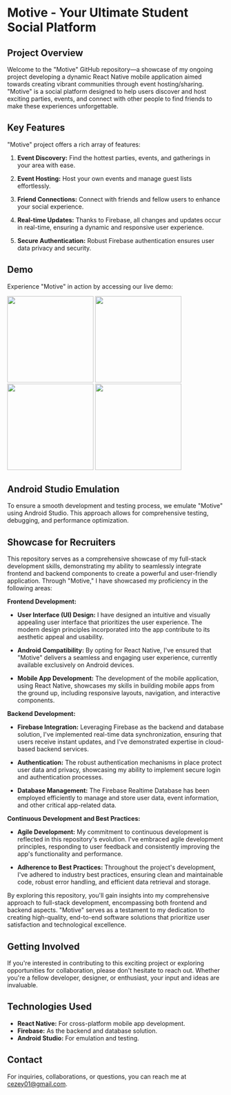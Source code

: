 # Motive - Your Ultimate Student Social Platform

## Project Overview
Welcome to the "Motive" GitHub repository—a showcase of my ongoing project developing a dynamic React Native mobile application aimed towards creating vibrant communities through event hosting/sharing. "Motive" is a social platform designed to help users discover and host exciting parties, events, and connect with other people to find friends to make these experiences unforgettable.

## Key Features
"Motive" project offers a rich array of features:

1. **Event Discovery:** Find the hottest parties, events, and gatherings in your area with ease.

2. **Event Hosting:** Host your own events and manage guest lists effortlessly.

3. **Friend Connections:** Connect with friends and fellow users to enhance your social experience.

4. **Real-time Updates:** Thanks to Firebase, all changes and updates occur in real-time, ensuring a dynamic and responsive user experience.

5. **Secure Authentication:** Robust Firebase authentication ensures user data privacy and security.

## Demo
Experience "Motive" in action by accessing our live demo:
<p>
    <img src="./assets/screenshots/Demo1.gif" width="200">
    <img src="./assets/screenshots/Demo2.gif" width="200">
    <img src="./assets/screenshots/Demo3.gif" width="200">
    <img src="./assets/screenshots/Demo4.gif" width="200">
</p>

## Android Studio Emulation
To ensure a smooth development and testing process, we emulate "Motive" using Android Studio. This approach allows for comprehensive testing, debugging, and performance optimization.

## Showcase for Recruiters
This repository serves as a comprehensive showcase of my full-stack development skills, demonstrating my ability to seamlessly integrate frontend and backend components to create a powerful and user-friendly application. Through "Motive," I have showcased my proficiency in the following areas:

**Frontend Development:**
- **User Interface (UI) Design:** I have designed an intuitive and visually appealing user interface that prioritizes the user experience. The modern design principles incorporated into the app contribute to its aesthetic appeal and usability.

- **Android Compatibility:** By opting for React Native, I've ensured that "Motive" delivers a seamless and engaging user experience, currently available exclusively on Android devices.

- **Mobile App Development:** The development of the mobile application, using React Native, showcases my skills in building mobile apps from the ground up, including responsive layouts, navigation, and interactive components.

**Backend Development:**
- **Firebase Integration:** Leveraging Firebase as the backend and database solution, I've implemented real-time data synchronization, ensuring that users receive instant updates, and I've demonstrated expertise in cloud-based backend services.

- **Authentication:** The robust authentication mechanisms in place protect user data and privacy, showcasing my ability to implement secure login and authentication processes.

- **Database Management:** The Firebase Realtime Database has been employed efficiently to manage and store user data, event information, and other critical app-related data.

**Continuous Development and Best Practices:**
- **Agile Development:** My commitment to continuous development is reflected in this repository's evolution. I've embraced agile development principles, responding to user feedback and consistently improving the app's functionality and performance.

- **Adherence to Best Practices:** Throughout the project's development, I've adhered to industry best practices, ensuring clean and maintainable code, robust error handling, and efficient data retrieval and storage.

By exploring this repository, you'll gain insights into my comprehensive approach to full-stack development, encompassing both frontend and backend aspects. "Motive" serves as a testament to my dedication to creating high-quality, end-to-end software solutions that prioritize user satisfaction and technological excellence.


## Getting Involved
If you're interested in contributing to this exciting project or exploring opportunities for collaboration, please don't hesitate to reach out. Whether you're a fellow developer, designer, or enthusiast, your input and ideas are invaluable.

## Technologies Used
- **React Native:** For cross-platform mobile app development.
- **Firebase:** As the backend and database solution.
- **Android Studio:** For emulation and testing.

## Contact
For inquiries, collaborations, or questions, you can reach me at cezey01@gmail.com.
